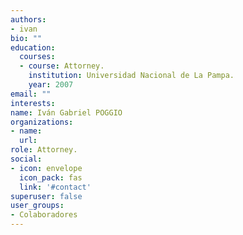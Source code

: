 ```yaml
---
authors:
- ivan
bio: ""
education:
  courses:
  - course: Attorney.
    institution: Universidad Nacional de La Pampa.  
    year: 2007
email: ""
interests:
name: Iván Gabriel POGGIO
organizations:
- name: 
  url: 
role: Attorney.
social:
- icon: envelope
  icon_pack: fas
  link: '#contact'
superuser: false
user_groups:
- Colaboradores
---
```





